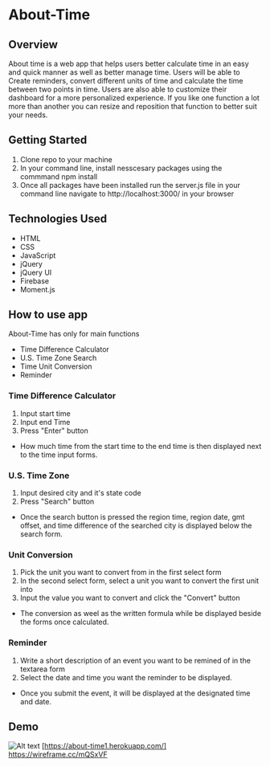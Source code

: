 # About-Time

## Overview
About time is a web app that helps users better calculate time in an easy and quick manner as well as better manage time. Users will be able to Create reminders, convert different units of time and calculate the time between two points in time. Users are also able to customize their dashboard for a more personalized experience. If you like one function a lot more than another you can resize and reposition that function to better suit your needs.

## Getting Started
1. Clone repo to your machine
2. In your command line, install nesscesary packages using the commmand npm install
3. Once all packages have been installed run the server.js file in your command line navigate to http://localhost:3000/ in your browser


## Technologies Used
- HTML
- CSS
- JavaScript
- jQuery
- jQuery UI
- Firebase
- Moment.js


## How to use app
About-Time has only for main functions
- Time Difference Calculator
- U.S. Time Zone Search
- Time Unit Conversion
- Reminder

### Time Difference Calculator
1. Input start time 
2. Input end Time
3. Press "Enter" button

- How much time from the start time to the end time is then displayed next to the time input forms.

### U.S. Time Zone 
1. Input desired city and it's state code
2. Press "Search" button

- Once the search button is pressed the region time, region date, gmt offset, and time difference of the searched city is displayed below the search form.

### Unit Conversion
1. Pick the unit you want to convert from in the first select form
2. In the second select form, select a unit you want to convert the first unit into
3. Input the value you want to convert and click the "Convert" button

- The conversion as weel as the written formula while be displayed beside the forms once calculated.

### Reminder
1. Write a short description of an event you want to be remined of in the textarea form
2. Select the date and time you want the reminder to be displayed.

- Once you submit the event, it will be displayed at the designated time and date.

## Demo
![Alt text](/images/img.jpg?raw=true "Optional Title")
[https://about-time1.herokuapp.com/]
https://wireframe.cc/mQSxVF
